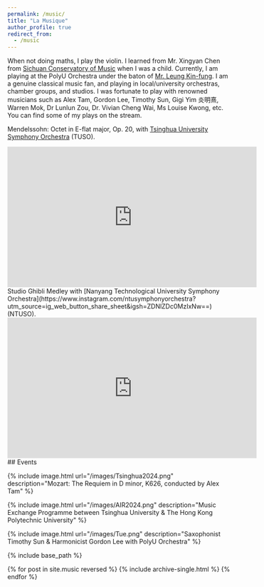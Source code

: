 ```yaml
---
permalink: /music/
title: "La Musique"
author_profile: true
redirect_from: 
  - /music
---
```

When not doing maths, I play the violin. I learned from Mr. Xingyan Chen from [Sichuan Conservatory of Music](http://www.sccm.cn
) when I was a child. Currently, I am playing at the PolyU Orchestra under the baton of [Mr. Leung Kin-fung](http://www.leungkinfung.com/bio.php). I am a genuine classical music fan, and playing in local/university orchestras, chamber groups, and studios. I was fortunate to play with renowned musicians such as Alex Tam, Gordon Lee, Timothy Sun, Gigi Yim 炎明熹, Warren Mok, Dr Lunlun Zou, Dr. Vivian Cheng Wai, Ms Louise Kwong, etc. You can find some of my plays on the stream.

Mendelssohn: Octet in E-flat major, Op. 20, with [Tsinghua University Symphony Orchestra](https://www.arts.tsinghua.edu.cn/index.htm) (TUSO).
<iframe width="560" height="315" src="https://www.youtube.com/embed/videoseries?si=lNHyEG0VomTetzfI&amp;list=PLuGIZhzZsKOFbLwykP5nkrk0ZF8IPKRoT" title="YouTube video player" frameborder="0" allow="accelerometer; autoplay; clipboard-write; encrypted-media; gyroscope; picture-in-picture; web-share" referrerpolicy="strict-origin-when-cross-origin" allowfullscreen></iframe>

<br>
Studio Ghibli Medley with [Nanyang Technological University Symphony Orchestra](https://www.instagram.com/ntusymphonyorchestra?utm_source=ig_web_button_share_sheet&igsh=ZDNlZDc0MzIxNw==) (NTUSO).
<iframe width="560" height="315" src="https://www.youtube.com/embed/JQ6ZSCj5yck?si=StWFhmPTSY6edrFo" title="YouTube video player" frameborder="0" allow="accelerometer; autoplay; clipboard-write; encrypted-media; gyroscope; picture-in-picture; web-share" referrerpolicy="strict-origin-when-cross-origin" allowfullscreen></iframe>
## Events

{% include image.html url="/images/Tsinghua2024.png" description="Mozart: The Requiem in D minor, K626, conducted by Alex Tam" %}

{% include image.html url="/images/AIR2024.png" description="Music Exchange Programme between Tsinghua University & The Hong Kong Polytechnic University" %}

{% include image.html url="/images/Tue.png" description="Saxophonist Timothy Sun & Harmonicist Gordon Lee with PolyU Orchestra" %}

{% include base_path %}

{% for post in site.music reversed %}
  {% include archive-single.html %}
{% endfor %}
